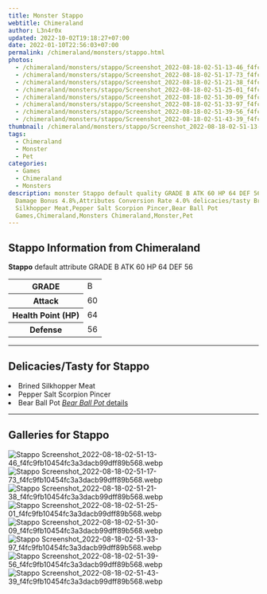 ```yaml
---
title: Monster Stappo
webtitle: Chimeraland
author: L3n4r0x
updated: 2022-10-02T19:18:27+07:00
date: 2022-01-10T22:56:03+07:00
permalink: /chimeraland/monsters/stappo.html
photos:
  - /chimeraland/monsters/stappo/Screenshot_2022-08-18-02-51-13-46_f4fc9fb10454fc3a3dacb99dff89b568.webp
  - /chimeraland/monsters/stappo/Screenshot_2022-08-18-02-51-17-73_f4fc9fb10454fc3a3dacb99dff89b568.webp
  - /chimeraland/monsters/stappo/Screenshot_2022-08-18-02-51-21-38_f4fc9fb10454fc3a3dacb99dff89b568.webp
  - /chimeraland/monsters/stappo/Screenshot_2022-08-18-02-51-25-01_f4fc9fb10454fc3a3dacb99dff89b568.webp
  - /chimeraland/monsters/stappo/Screenshot_2022-08-18-02-51-30-09_f4fc9fb10454fc3a3dacb99dff89b568.webp
  - /chimeraland/monsters/stappo/Screenshot_2022-08-18-02-51-33-97_f4fc9fb10454fc3a3dacb99dff89b568.webp
  - /chimeraland/monsters/stappo/Screenshot_2022-08-18-02-51-39-56_f4fc9fb10454fc3a3dacb99dff89b568.webp
  - /chimeraland/monsters/stappo/Screenshot_2022-08-18-02-51-43-39_f4fc9fb10454fc3a3dacb99dff89b568.webp
thumbnail: /chimeraland/monsters/stappo/Screenshot_2022-08-18-02-51-13-46_f4fc9fb10454fc3a3dacb99dff89b568.webp
tags:
  - Chimeraland
  - Monster
  - Pet
categories:
  - Games
  - Chimeraland
  - Monsters
description: monster Stappo default quality GRADE B ATK 60 HP 64 DEF 56 PvP
  Damage Bonus 4.8%,Attributes Conversion Rate 4.0% delicacies/tasty Brined
  Silkhopper Meat,Pepper Salt Scorpion Pincer,Bear Ball Pot
  Games,Chimeraland,Monsters Chimeraland,Monster,Pet
---
```


<section id="bootstrap-wrapper"><link rel="stylesheet" href="https://rawcdn.githack.com/dimaslanjaka/Web-Manajemen/0c3b5aa1813bd4abcd2c11bf3e37928b15c28664/css/bootstrap-5-3-0-alpha3-wrapper.css"/><h2 id="attribute">Stappo Information from Chimeraland</h2><p><b>Stappo</b> default attribute GRADE B ATK 60 HP 64 DEF 56<table><tr><th>GRADE</th><td>B</td></tr><tr><th>Attack</th><td>60</td></tr><tr><th>Health Point (HP)</th><td>64</td></tr><tr><th>Defense</th><td>56</td></tr></table></p><hr/><h2 id="delicacies">Delicacies/Tasty for Stappo</h2><div class="text-white bg-dark"><li class="d-flex justify-content-between">Brined Silkhopper Meat </li><li class="d-flex justify-content-between">Pepper Salt Scorpion Pincer </li><li class="d-flex justify-content-between">Bear Ball Pot <a href="/chimeraland/recipes/bear-ball-pot.html" title="Click here to view recipe Bear Ball Pot details"><i>Bear Ball Pot</i> details</a></li></div><hr/><div id="gallery"><h2>Galleries for Stappo</h2><div class="row"><div class="col-lg-6 col-12"><img src="/chimeraland/monsters/stappo/Screenshot_2022-08-18-02-51-13-46_f4fc9fb10454fc3a3dacb99dff89b568.webp" alt="Stappo Screenshot_2022-08-18-02-51-13-46_f4fc9fb10454fc3a3dacb99dff89b568.webp"/></div><div class="col-lg-6 col-12"><img src="/chimeraland/monsters/stappo/Screenshot_2022-08-18-02-51-17-73_f4fc9fb10454fc3a3dacb99dff89b568.webp" alt="Stappo Screenshot_2022-08-18-02-51-17-73_f4fc9fb10454fc3a3dacb99dff89b568.webp"/></div><div class="col-lg-6 col-12"><img src="/chimeraland/monsters/stappo/Screenshot_2022-08-18-02-51-21-38_f4fc9fb10454fc3a3dacb99dff89b568.webp" alt="Stappo Screenshot_2022-08-18-02-51-21-38_f4fc9fb10454fc3a3dacb99dff89b568.webp"/></div><div class="col-lg-6 col-12"><img src="/chimeraland/monsters/stappo/Screenshot_2022-08-18-02-51-25-01_f4fc9fb10454fc3a3dacb99dff89b568.webp" alt="Stappo Screenshot_2022-08-18-02-51-25-01_f4fc9fb10454fc3a3dacb99dff89b568.webp"/></div><div class="col-lg-6 col-12"><img src="/chimeraland/monsters/stappo/Screenshot_2022-08-18-02-51-30-09_f4fc9fb10454fc3a3dacb99dff89b568.webp" alt="Stappo Screenshot_2022-08-18-02-51-30-09_f4fc9fb10454fc3a3dacb99dff89b568.webp"/></div><div class="col-lg-6 col-12"><img src="/chimeraland/monsters/stappo/Screenshot_2022-08-18-02-51-33-97_f4fc9fb10454fc3a3dacb99dff89b568.webp" alt="Stappo Screenshot_2022-08-18-02-51-33-97_f4fc9fb10454fc3a3dacb99dff89b568.webp"/></div><div class="col-lg-6 col-12"><img src="/chimeraland/monsters/stappo/Screenshot_2022-08-18-02-51-39-56_f4fc9fb10454fc3a3dacb99dff89b568.webp" alt="Stappo Screenshot_2022-08-18-02-51-39-56_f4fc9fb10454fc3a3dacb99dff89b568.webp"/></div><div class="col-lg-6 col-12"><img src="/chimeraland/monsters/stappo/Screenshot_2022-08-18-02-51-43-39_f4fc9fb10454fc3a3dacb99dff89b568.webp" alt="Stappo Screenshot_2022-08-18-02-51-43-39_f4fc9fb10454fc3a3dacb99dff89b568.webp"/></div></div></div></section>